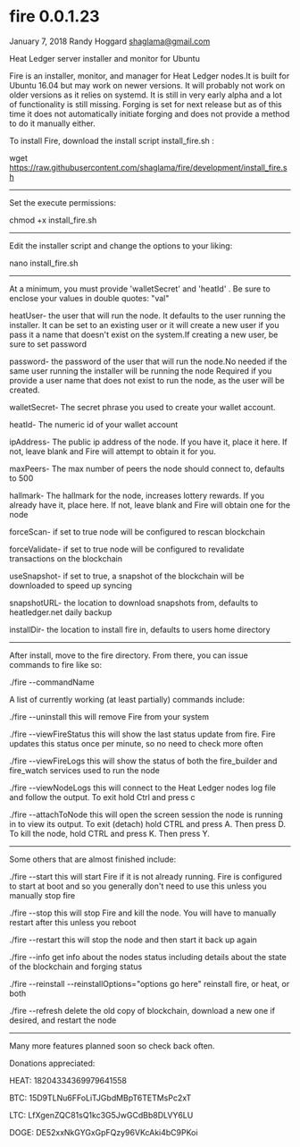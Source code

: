 # fire 0.0.1.23
January 7, 2018
Randy Hoggard
shaglama@gmail.com

Heat Ledger server installer and monitor for Ubuntu


Fire is an installer, monitor, and manager for Heat Ledger nodes.It is built for Ubuntu 16.04 but may work on newer versions. It will probably not work on older versions as it relies on systemd. It is still in very early alpha and a lot of functionality is still missing. Forging is set for next release but as of this time it does not automatically initiate forging and does not provide a method to do it manually either. 

To install Fire, download the install script install_fire.sh :

wget https://raw.githubusercontent.com/shaglama/fire/development/install_fire.sh

********************************************************************************
Set the execute permissions:

chmod +x install_fire.sh

*******************************************************************************
Edit the installer script and change the options to your liking:

nano install_fire.sh

**********************************************************************************
At a minimum, you must provide 'walletSecret' and 'heatId' . Be sure to enclose your values in double quotes: "val"

heatUser- the user that will run the node. It defaults to the user running the installer. It can be set to an existing user or it will create a new user if you pass it a name that doesn't exist on the system.If creating a new user, be sure to set password

password- the password of the user that will run the node.No needed if the same user running the installer will be running the node
Required if you provide a user name that does not exist to run the node, as the user will be created.

walletSecret- The secret phrase you used to create your wallet account.

heatId- The numeric id of your wallet account

ipAddress- The public ip address of the node. If you have it, place it here. If not, leave blank and Fire will attempt to obtain it for you.

maxPeers- The max number of peers the node should connect to, defaults to 500

hallmark- The hallmark for the node, increases lottery rewards. If you already have it, place here. If not, leave blank and Fire will obtain one for the node

forceScan- if set to true node will be configured to rescan blockchain

forceValidate- if set to true node will be configured to revalidate transactions on the blockchain

useSnapshot- if set to true, a snapshot of the blockchain will be downloaded to speed up syncing

snapshotURL- the location to download snapshots from, defaults to heatledger.net daily backup

installDir- the location to install fire in, defaults to users home directory


*******************************************************************************************

After install, move to the fire directory. From there, you can issue commands to fire like so:

./fire --commandName


A list of currently working (at least partially) commands include:

./fire --uninstall
this will remove Fire from your system


./fire --viewFireStatus
this will show the last status update from fire. Fire updates this status once per minute, so no need to check more often

./fire --viewFireLogs
this will show the status of both the fire_builder and fire_watch services used to run the node

./fire --viewNodeLogs
this will connect to the Heat Ledger nodes log file and follow the output. To exit hold Ctrl and press c

./fire --attachToNode
this will open the screen session the node is running in to view its output. To exit (detach) hold CTRL and press A. Then press D. To kill the node, hold CTRL and press K. Then press Y.


**************************************************************************************************

Some others that are almost finished include:

./fire --start
this will start Fire if it is not already running. Fire is configured to start at boot and so you generally don't need to use this unless you manually stop fire

./fire --stop
this will stop Fire and kill the node. You will have to manually restart after this unless you reboot

./fire --restart
this will stop the node and then start it back up again

./fire --info
get info about the nodes status including details about the state of the blockchain and forging status

./fire --reinstall --reinstallOptions="options go here"
reinstall fire, or heat, or both

./fire --refresh 
delete the old copy of blockchain, download a new one if desired, and restart the node

**************************************************************************************************

Many more features planned soon so check back often. 

Donations appreciated:

HEAT: 18204334369979641558

BTC: 15D9TLNu6FFoLiTJGbdMBpT6TETMsPc2xT

LTC: LfXgenZQC81sQ1kc3G5JwGCdBb8DLVY6LU

DOGE: DE52xxNkGYGxGpFQzy96VKcAki4bC9PKoi

